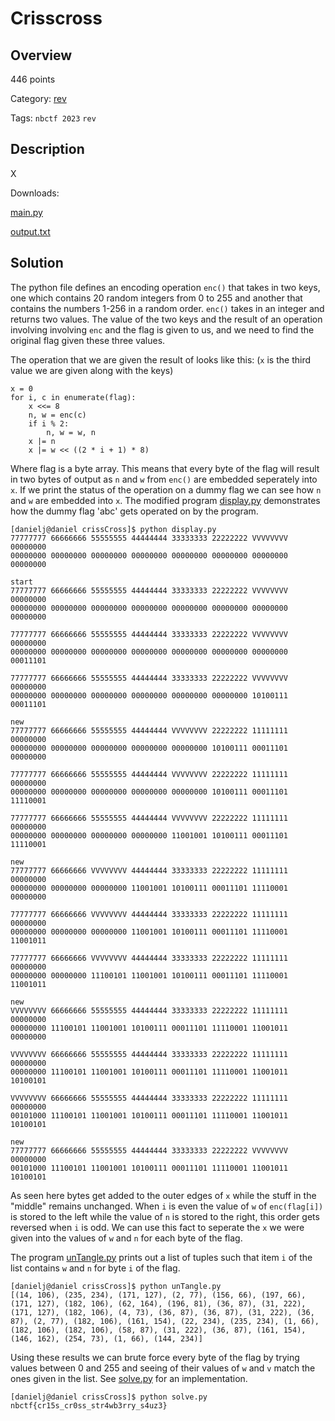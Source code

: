 
# Crisscross #

## Overview ##

446 points

Category: [rev](../)

Tags: `nbctf 2023` `rev`

## Description ##

X

Downloads:

[main.py](https://nbctf.com/uploads?key=226a4fcb29d86ff64b45df06af6a6819a63383ce9021605538f307bd783c322d%2Fmain.py)

[output.txt](https://nbctf.com/uploads?key=6b15e29dba2992e4e982e270f86164dd96b97ab3d16cccc2973a19d9cd27df1a%2Foutput.txt)

## Solution ##

The python file defines an encoding operation `enc()` that takes in two keys, one which contains 20 random integers from 0 to 255 and another 
that contains the numbers 1-256 in a random order. `enc()` takes in an integer and returns two values. The value of the two keys and the result of
an operation involving involving `enc` and the flag is given to us, and we need to find the original flag given these three values.

The operation that we are given the result of looks like this: (`x` is the third value we are given along with the keys)

```
x = 0
for i, c in enumerate(flag):
    x <<= 8
    n, w = enc(c)
    if i % 2:
        n, w = w, n
    x |= n
    x |= w << ((2 * i + 1) * 8)
```

Where flag is a byte array. This means that every byte of the flag will result in two bytes of output as `n` and `w` from `enc()` are embedded seperately
into `x`. If we print the status of the operation on a dummy flag we can see how `n` and `w` are embedded into `x`. The modified program 
[display.py](./display.py) demonstrates how the dummy flag 'abc' gets operated on by the program.


```
[danielj@daniel crissCross]$ python display.py
77777777 66666666 55555555 44444444 33333333 22222222 VVVVVVVV 00000000
00000000 00000000 00000000 00000000 00000000 00000000 00000000 00000000

start
77777777 66666666 55555555 44444444 33333333 22222222 VVVVVVVV 00000000
00000000 00000000 00000000 00000000 00000000 00000000 00000000 00000000

77777777 66666666 55555555 44444444 33333333 22222222 VVVVVVVV 00000000
00000000 00000000 00000000 00000000 00000000 00000000 00000000 00011101

77777777 66666666 55555555 44444444 33333333 22222222 VVVVVVVV 00000000
00000000 00000000 00000000 00000000 00000000 00000000 10100111 00011101

new
77777777 66666666 55555555 44444444 VVVVVVVV 22222222 11111111 00000000
00000000 00000000 00000000 00000000 00000000 10100111 00011101 00000000

77777777 66666666 55555555 44444444 VVVVVVVV 22222222 11111111 00000000
00000000 00000000 00000000 00000000 00000000 10100111 00011101 11110001

77777777 66666666 55555555 44444444 VVVVVVVV 22222222 11111111 00000000
00000000 00000000 00000000 00000000 11001001 10100111 00011101 11110001

new
77777777 66666666 VVVVVVVV 44444444 33333333 22222222 11111111 00000000
00000000 00000000 00000000 11001001 10100111 00011101 11110001 00000000

77777777 66666666 VVVVVVVV 44444444 33333333 22222222 11111111 00000000
00000000 00000000 00000000 11001001 10100111 00011101 11110001 11001011

77777777 66666666 VVVVVVVV 44444444 33333333 22222222 11111111 00000000
00000000 00000000 11100101 11001001 10100111 00011101 11110001 11001011

new
VVVVVVVV 66666666 55555555 44444444 33333333 22222222 11111111 00000000
00000000 11100101 11001001 10100111 00011101 11110001 11001011 00000000

VVVVVVVV 66666666 55555555 44444444 33333333 22222222 11111111 00000000
00000000 11100101 11001001 10100111 00011101 11110001 11001011 10100101

VVVVVVVV 66666666 55555555 44444444 33333333 22222222 11111111 00000000
00101000 11100101 11001001 10100111 00011101 11110001 11001011 10100101

new
77777777 66666666 55555555 44444444 33333333 22222222 VVVVVVVV 00000000
00101000 11100101 11001001 10100111 00011101 11110001 11001011 10100101

```

As seen here bytes get added to the outer edges of `x` while the stuff in the "middle" remains unchanged. When `i` is even the value of 
`w` of `enc(flag[i])` is stored to the left while the value of `n` is stored to the right, this order gets reversed when `i` is odd. We
can use this fact to seperate the `x` we were given into the values of `w` and `n` for each byte of the flag.

The program [unTangle.py](./unTangle.py) prints out a list of tuples such that item `i` of the list contains `w` and `n` for byte `i` of
the flag.

```
[danielj@daniel crissCross]$ python unTangle.py
[(14, 106), (235, 234), (171, 127), (2, 77), (156, 66), (197, 66), (171, 127), (182, 106), (62, 164), (196, 81), (36, 87), (31, 222), (171, 127), (182, 106), (4, 73), (36, 87), (36, 87), (31, 222), (36, 87), (2, 77), (182, 106), (161, 154), (22, 234), (235, 234), (1, 66), (182, 106), (182, 106), (58, 87), (31, 222), (36, 87), (161, 154), (146, 162), (254, 73), (1, 66), (144, 234)]
```

Using these results we can brute force every byte of the flag by trying values between 0 and 255 and seeing of their values of `w` and `v` match the
ones given in the list. See [solve.py](./solve.py) for an implementation.

```
[danielj@daniel crissCross]$ python solve.py
nbctf{cr15s_cr0ss_str4wb3rry_s4uz3}
```


